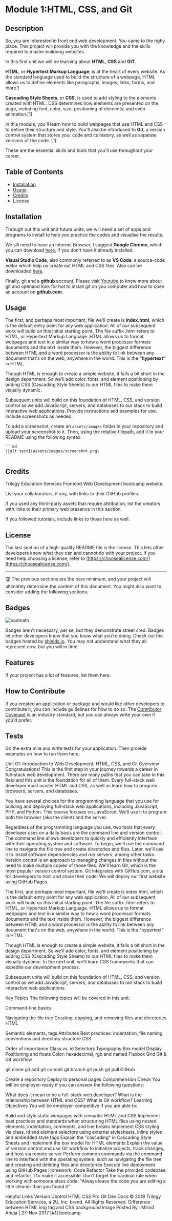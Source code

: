 # Module 1:HTML, CSS, and Git

## Description


So, you are interested  in front end web development. You came to the righy place.
This project will provide you with the knowledge and the skills required to master buildong websites. 

In this first unit we will be learning about **HTML**, **CSS** and **GIT**.

**HTML**, or **Hypertext Markup Language**, is at the heart of every website. As the standard language used to build the structure of a webpage, HTML allows us to define elements like paragraphs, images, links, forms, and more.[1](#1)

**Cascading Style Sheets**, or **CSS**, is used to add styling to the elements created with HTML. CSS determines how elements are presented on the page, including font, color, size, positioning of elements, and even animation.[1]

In this module, you'll learn how to build webpages that use HTML and CSS to define their structure and style. You'll also be introduced to **Git**, a version control system that stores your code and its history, as well as separate versions of the code. [1]

These are the essential skills and tools that you'll use throughout your career.

## Table of Contents


- [Installation](#installation)
- [Usage](#usage)
- [Credits](#credits)
- [License](#license)

## Installation

Through out this unit and future units, we will need a set of apps and programs to install to help you practice the codes and visualise the results. 

We sill need to have an Internet Browser, I suggest **Google Chrome**, which you can download [here](https://www.google.co.uk/chrome/), if you don't have it already installed.

**Visual Studio Code**, also commonly referred to as **VS Code**, a source-code editor which help us create out HTML and CSS files. Also can be downloaded [here](https://code.visualstudio.com/download).

Finally, git and a **github** account. 
Please visit [Youtube](www.youyube.com) to know more about git and openand look for hot to install git on you computer and how to open an account on **github.com**.

## Usage

The first, and perhaps most important, file we'll create is **index.html**, which is the default entry point for any web application. All of our subsequent work will build on this initial starting point. The file suffix .html refers to HTML, or Hypertext Markup Language. HTML allows us to format webpages and text in a similar way to how a word processor formats documents and the text inside them. However, the biggest difference between HTML and a word processor is the ability to link between any document that's on the web, anywhere in the world. This is the **"hypertext"** in HTML.

Though HTML is enough to create a simple website, it falls a bit short in the design department. So we'll add color, fonts, and element positioning by adding CSS (Cascading Style Sheets) to our HTML files to make them visually dynamic.

Subsequent units will build on this foundation of HTML, CSS, and version control as we add JavaScript, servers, and databases to our stack to build interactive web applications.
Provide instructions and examples for use. Include screenshots as needed.

To add a screenshot, create an `assets/images` folder in your repository and upload your screenshot to it. Then, using the relative filepath, add it to your README using the following syntax:

    ```md
    ![alt text](assets/images/screenshot.png)
    ```

## Credits

Trilogy Education Services Frontend Web Development bootcamp website.

List your collaborators, if any, with links to their GitHub profiles.

If you used any third-party assets that require attribution, list the creators with links to their primary web presence in this section.

If you followed tutorials, include links to those here as well.

## License

The last section of a high-quality README file is the license. This lets other developers know what they can and cannot do with your project. If you need help choosing a license, refer to [https://choosealicense.com/](https://choosealicense.com/).

---

🏆 The previous sections are the bare minimum, and your project will ultimately determine the content of this document. You might also want to consider adding the following sections.

## Badges

![badmath](https://img.shields.io/github/languages/top/lernantino/badmath)

Badges aren't necessary, per se, but they demonstrate street cred. Badges let other developers know that you know what you're doing. Check out the badges hosted by [shields.io](https://shields.io/). You may not understand what they all represent now, but you will in time.

## Features

If your project has a lot of features, list them here.

## How to Contribute

If you created an application or package and would like other developers to contribute it, you can include guidelines for how to do so. The [Contributor Covenant](https://www.contributor-covenant.org/) is an industry standard, but you can always write your own if you'd prefer.

## Tests

Go the extra mile and write tests for your application. Then provide examples on how to run them here.


Unit 01: Introduction to Web Development, HTML, CSS, and Git
Overview
Congratulations! This is the first step in your journey towards a career in full-stack web development. There are many paths that you can take in this field and this unit is the foundation for all of them. Every full-stack web developer must master HTML and CSS, as well as learn how to program browsers, servers, and databases.

You have several choices for the programming language that you use for building and deploying full-stack web applications, including JavaScript, PHP, and Python. This course focuses on JavaScript. We’ll use it to program both the browser (aka the client) and the server.

Regardless of the programming language you use, two tools that every developer uses on a daily basis are the command line and version control. The command line allows developers to quickly and efficiently interface with their operating system and software. To begin, we'll use the command line to navigate the file tree and create directories and files. Later, we'll use it to install software dependencies and run servers, among other tasks. Version control is an approach to managing changes in files without the need to make multiple copies of those files. We'll learn Git, which is the most popular version control system. Git integrates with GitHub.com, a site for developers to host and share their code. We will deploy our first website using GitHub Pages.

The first, and perhaps most important, file we'll create is index.html, which is the default entry point for any web application. All of our subsequent work will build on this initial starting point. The file suffix .html refers to HTML, or Hypertext Markup Language. HTML allows us to format webpages and text in a similar way to how a word processor formats documents and the text inside them. However, the biggest difference between HTML and a word processor is the ability to link between any document that's on the web, anywhere in the world. This is the "hypertext" in HTML.

Though HTML is enough to create a simple website, it falls a bit short in the design department. So we'll add color, fonts, and element positioning by adding CSS (Cascading Style Sheets) to our HTML files to make them visually dynamic. In the next unit, we'll learn CSS frameworks that can expedite our development process.

Subsequent units will build on this foundation of HTML, CSS, and version control as we add JavaScript, servers, and databases to our stack to build interactive web applications.

Key Topics
The following topics will be covered in this unit:

Command-line basics

Navigating the file tree
Creating, copying, and removing files and directories
HTML

Semantic elements, tags
Attributes
Best practices: indentation, file naming conventions and directory structure
CSS

Order of importance
Class vs. id
Selectors
Typography
Box model
Display
Positioning and floats
Color: hexadecimal, rgb and named
Flexbox
Grid
Git & Git workflow

git clone
git add
git commit
git branch
git push
git pull
GitHub

Create a repository
Deploy to personal pages
Comprehension Check
You will be employer-ready if you can answer the following questions:

What does it mean to be a full-stack web developer?
What is the relationship between HTML and CSS?
What is Git workflow?
Learning Objectives
You will be employer-competitive if you are able to:

Build and style static webpages with semantic HTML and CSS
Implement best practices and standards when structuring HTML files using nested elements, indentation, comments, and line breaks
Implement CSS styling via class, id and element selectors using external stylesheets, inline styles and embedded style tags
Explain the "cascading" in Cascading Style Sheets and implement the box model for HTML elements
Explain the value of version control and use Git workflow to initialize projects, track changes, and host via remote server
Perform common commands via the command line to interface with the operating system, such as navigating the file tree and creating and deleting files and directories
Execute live deployment using GitHub Pages
Homework: Code Refactor
Take the provided codebase and refactor it to make it accessible. Don't forget the cardinal rule when working with someone elses code: "Always leave the code you are editing a little cleaner than you found it"

Helpful Links
Version Control
HTML
CSS
Pro Git
Dev Docs
© 2019 Trilogy Education Services, a 2U, Inc. brand. All Rights Reserved.
Difference between HTML img tag and CSS background image
Posted By : Milind Ahuja | 27-Nov-2017
[#1] bootcamp